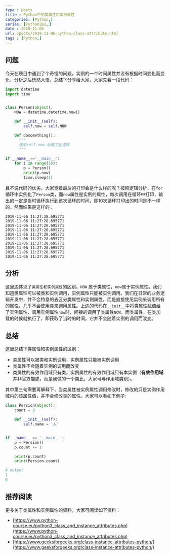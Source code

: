 ```yaml
---
type : posts
title : Python中的类属性和实例属性
categories: [Python,] 
series: [Python进击,]
date : 2019-11-06
url: /posts/2019-11-06-python-class-attribute.html 
tags : [Python,]
---
```




## 问题 

今天在项目中遇到了个奇怪的问题，实例的一个时间属性并没有根据时间变化而变化，分析之后恍然大悟，总结下分享给大家。大家先看一段代码：

```python
import datetime
import time 


class Person(object):
    NOW = datetime.datetime.now()

    def __init__(self):
        self.now = self.NOW

    def dosomething():
      """
      使用self.now 处理了些逻辑
      """

if __name__=='__main__':
    for i in range(10):
        p = Person()
        print(p.now)
        time.sleep(1)
```

且不说代码的优劣，大家觉着最后的打印会是什么样的呢？按照逻辑分析，在`for`循环中实例化了`Person`类，而`now`属性是实例的属性，每次调用在循环中打印，输出的一定是当时循环执行到该次循环的时间，即10次循环打印出的时间是不一样的。然而结果是这样的：

```
2019-11-06 11:27:28.695771
2019-11-06 11:27:28.695771
2019-11-06 11:27:28.695771
2019-11-06 11:27:28.695771
2019-11-06 11:27:28.695771
2019-11-06 11:27:28.695771
2019-11-06 11:27:28.695771
2019-11-06 11:27:28.695771
2019-11-06 11:27:28.695771
2019-11-06 11:27:28.695771
```

## 分析 

这里边体现了`类属性`和`实例属性`的区别。`NOW` 属于类属性，`now`属于实例属性。我们知道类属性可以被类和实例调用，实例属性只能被实例调用。我们在日常的业务逻辑开发中，并不会特意的去区分类属性和实例属性，而是直接使用实例来调用所有的属性，几乎不会使用类来调用属性。上边的代码在`__init__`中将类属性赋值给了实例属性，调用实例属性`now`时，间接的调用了类属性`NOW`。而类属性，在类加载的时候就执行了，即获取了当时的时间。它并不会随着实例的调用而改变。

## 总结

这里总结下类属性和实例属性的区别：

- 类属性可以被类和实例调用，实例属性只能被实例调用
- 类属性不会随着实例的调用而改变
- 类属性的有效作用域只有类，实例属性的有效作用域只有本实例（**有效作用域**并非官方描述，而是我做的一个类比，大家可与作用域类别）。

其中第三句需要再解释下，当类属性被实例属性调用修改时，修改的只是实例作用域内的该属性值，并不会修改类的属性。大家可以看如下例子:

```python
class Persion(object):
    count = 0

    def __init__(self):
        self.name = '人'


if __name__ == '__main__':
    p = Persion()
    p.count += 1

    print(p.count)
    print(Persion.count)

# output 
1
0
```

## 推荐阅读

更多关于类属性和实例属性的资料，大家可阅读如下资料：

- [https://www.python-course.eu/python3_class_and_instance_attributes.php](https://www.python-course.eu/python3_class_and_instance_attributes.php)
- [https://www.geeksforgeeks.org/class-instance-attributes-python/](https://www.geeksforgeeks.org/class-instance-attributes-python/)